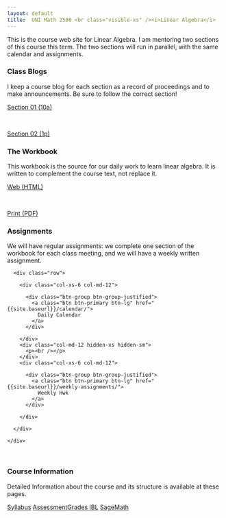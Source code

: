 ```yaml
---
layout: default
title:  UNI Math 2500 <br class="visible-xs" /><i>Linear Algebra</i>
---
```


<div class="row">
  <div class="col-xs-12">
    <p class="lead">
      This is the course web site for Linear Algebra. I am mentoring two sections of
      this course this term. The two sections will run in parallel, with the same
      calendar and assignments.
    </p>
  </div>
</div>

<div class="row">
  <div class="col-xs-6 col-md-4">
    <h3>Class Blogs</h3>
    <p>
      I keep a course blog for each section as a record of proceedings and to make
      announcements. Be sure to follow the correct section!
    </p>
    <div class="btn-group btn-group-justified">
      <a class="btn btn-primary btn-lg" href="{{site.baseurl}}/section01/">Section 01 (10a)</a>
    </div>
    <div>
      <p><br /></p>
    </div>
    <div class="btn-group btn-group-justified">
      <a class="btn btn-primary btn-lg" href="{{site.baseurl}}/section02/">Section 02 (1p)</a>
    </div>
  </div>
  <div class="col-xs-6 col-md-4">
    <h3>The Workbook</h3>
    <p>
      This workbook is the source for our daily work to learn linear algebra. It
      is written to complement the course text, not replace it.
    </p>
    <div class="btn-group btn-group-justified">
      <a class="btn btn-primary btn-lg" href="{{site.baseurl}}/course-materials/workbook/LinAlgWorkbook.html">
        Web (HTML)
      </a>
    </div>
    <div>
      <p><br /></p>
    </div>
    <div class="btn-group btn-group-justified">
      <a class="btn btn-primary btn-lg" href="{{site.baseurl}}/course-materials/workbook/LinAlgWorkbook.pdf">
        Print (PDF)
      </a>
    </div>
  </div>

  <div class="col-xs-12 col-md-4">
    <h3>Assignments</h3>
    <p>
      We will have regular assignments: we complete one section of the workbook
      for each class meeting, and we will have a weekly written assignment.
    </p>

      <div class="row">

        <div class="col-xs-6 col-md-12">

          <div class="btn-group btn-group-justified">
            <a class="btn btn-primary btn-lg" href="{{site.baseurl}}/calendar/">
              Daily Calendar
            </a>
          </div>

        </div>
        <div class="col-md-12 hidden-xs hidden-sm">
          <p><br /></p>
        </div>
        <div class="col-xs-6 col-md-12">

          <div class="btn-group btn-group-justified">
            <a class="btn btn-primary btn-lg" href="{{site.baseurl}}/weekly-assignments/">
              Weekly Hwk
            </a>
          </div>

        </div>

      </div>

    </div>  

  </div>

<div class="row visible-xs visible-sm">
 <p><br /></p>
</div>

<div class="row">
  <div class="col-xs-12">
   <h3>Course Information</h3>
   <p>
     Detailed Information about the course and its structure is available at these
     pages.
    </p>
    <div class="btn-group btn-group-justified">
      <a class="btn btn-default" href="{{site.baseurl}}/syllabus/">Syllabus</a>
      <a class="btn btn-default" href="{{site.baseurl}}/standards-based-assessment/">
        <span class="hidden-xs">Assessment</span><span class="visible-xs">Grades</span>
      </a>
      <a class="btn btn-default" href="{{site.baseurl}}/inquiry-based-learning/">IBL</a>
      <a class="btn btn-default" href="{{site.baseurl}}/sage-math/">SageMath</a>
    </div>
  </div>
</div>

<div class="row visible-xs visible-sm">
  <p><br /></p>
</div>
